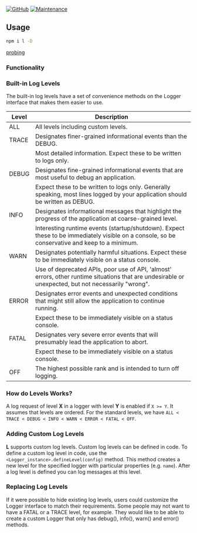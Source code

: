 [![GitHub](https://img.shields.io/github/license/mashape/apistatus.svg?style=flat-square)](license.md)
[![Maintenance](https://img.shields.io/maintenance/yes/2019.svg?style=flat-square)]()

## Usage

```bash
npm i l -D
```

[probing](api.md)


### Functionality


### Built-in Log Levels

The built-in log levels have a set of convenience methods on the Logger interface that makes them easier to use.

Level | Description
------|------------
ALL   | All levels including custom levels.
TRACE | Designates finer-grained informational events than the DEBUG.<br>
      | Most detailed information. Expect these to be written to logs only.  
DEBUG | Designates fine-grained informational events that are most useful to debug an application.<br>
      | Expect these to be written to logs only. Generally speaking, most lines logged by your application should be written as DEBUG.
INFO  | Designates informational messages that highlight the progress of the application at coarse-grained level.
      | Interesting runtime events (startup/shutdown). Expect these to be immediately visible on a console, so be conservative and keep to a minimum.
WARN  | Designates potentially harmful situations. Expect these to be immediately visible on a status console.
      | Use of deprecated APIs, poor use of API, 'almost' errors, other runtime situations that are undesirable or unexpected, but not necessarily "wrong".
ERROR | Designates error events and unexpected conditions that might still allow the application to continue running.
      | Expect these to be immediately visible on a status console.
FATAL | Designates very severe error events that will presumably lead the application to abort.
      | Expect these to be immediately visible on a status console.
OFF   | The highest possible rank and is intended to turn off logging.


### How do Levels Works?
    
A log request of level **X** in a logger with level **Y** is enabled if `X >= Y`. It assumes that levels are ordered. 
For the standard levels, we have `ALL < TRACE < DEBUG < INFO < WARN < ERROR < FATAL < OFF`.

 
### Adding Custom Log Levels

**L** supports custom log levels. Custom log levels can be defined in code. To define a custom log level in code, use the `<Logger_instance>.defineLevel(config)` method. 
This method creates a new level for the specified logger with particular properties (e.g. `name`). After a log level is defined you can log messages at this level. 


### Replacing Log Levels

If it were possible to hide existing log levels, users could customize the Logger interface to match their requirements. 
Some people may not want to have a FATAL or a TRACE level, for example. They would like to be able to create a custom Logger that only has debug(), info(), warn() and error() methods.
